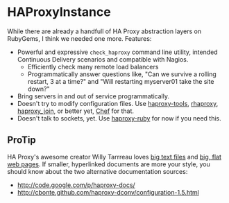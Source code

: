 HAProxyInstance
===============

While there are already a handfull of HA Proxy abstraction layers on RubyGems, I think we needed one more. Features:

* Powerful and expressive `check_haproxy` command line utility, intended Continuous Delivery scenarios and compatible with Nagios.
    * Efficiently check many remote load balancers
    * Programmatically answer questions like, "Can we survive a rolling restart, 3 at a time?" and "Will restarting myserver01 take the site down?"
* Bring servers in and out of service programmatically.
* Doesn't try to modify configuration files. Use [haproxy-tools](https://github.com/subakva/haproxy-tools), [rhaproxy](https://github.com/jjuliano/rhaproxy), [haproxy_join](https://github.com/joewilliams/haproxy_join), or better yet, [Chef](http://www.opscode.com/chef) for that.
* Doesn't talk to sockets, yet. Use [haproxy-ruby](https://github.com/inkel/haproxy-ruby) for now if you need this.

ProTip
------

HA Proxy's awesome creator Willy Tarrreau loves [big text files](http://haproxy.1wt.eu/download/1.5/doc/configuration.txt) and [big, flat web pages](http://haproxy.1wt.eu/). If smaller, hyperlinked documents are more your style, you should know about the two alternative documentation sources:

* http://code.google.com/p/haproxy-docs/
* http://cbonte.github.com/haproxy-dconv/configuration-1.5.html

